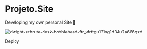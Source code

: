 # Projeto.Site
Developing my own personal Site 😬

![dwight-schrute-desk-bobblehead-ftr_vfrftgu131sg1d34u2a666qzd](https://user-images.githubusercontent.com/101290653/188505260-c79a5f9d-c7b9-4c01-9415-cf56f4129b7a.png)


Deploy

